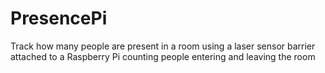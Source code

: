 # PresencePi
Track how many people are present in a room using a laser sensor barrier attached to a Raspberry Pi counting people entering and leaving the room
